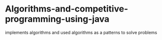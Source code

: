 # Algorithms-and-competitive-programming-using-java
implements algorithms and used algorithms as a patterns to solve problems
